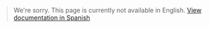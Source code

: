 >We're sorry. This page is currently not available in English.
>[View documentation in Spanish](https://www.mercadopago.com.ar/developers/es/guides/manage-account/available-money/introduction/)
